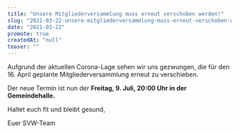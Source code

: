 ```yaml
---
title: "Unsere Mitgliederversammlung muss erneut verschoben werden!"
slug: "2021-03-22-unsere-mitgliederversammlung-muss-erneut-verschoben-werden"
date: "2021-03-22"
promote: true
createdAt: "null"
teaser: ""
---
```

Aufgrund der aktuellen Corona-Lage sehen wir uns gezwungen, die für den 16. April geplante Mitgliederversammlung erneut zu verschieben.


Der neue Termin ist nun der **Freitag, 9. Juli, 20:00 Uhr in der Gemeindehalle.**


Haltet euch fit und bleibt gesund,


Euer SVW-Team
